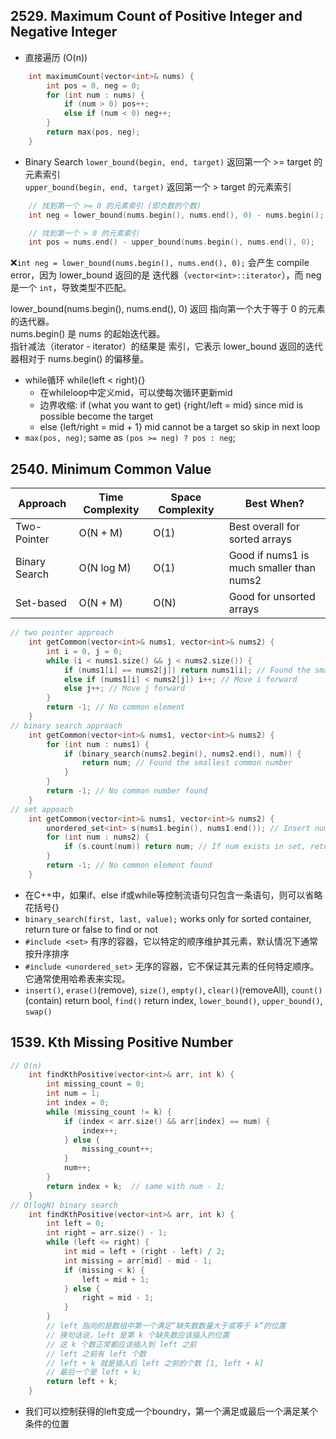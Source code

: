 ## 2529. Maximum Count of Positive Integer and Negative Integer
- 直接遍历 (O(n))
```cpp
    int maximumCount(vector<int>& nums) {
        int pos = 0, neg = 0;
        for (int num : nums) {
            if (num > 0) pos++;
            else if (num < 0) neg++;
        }
        return max(pos, neg);
    }
```
- Binary Search
`lower_bound(begin, end, target)` 返回第一个 >= target 的元素索引  
`upper_bound(begin, end, target)` 返回第一个 > target 的元素索引

```cpp
    // 找到第一个 >= 0 的元素索引 (即负数的个数)
    int neg = lower_bound(nums.begin(), nums.end(), 0) - nums.begin();

    // 找到第一个 > 0 的元素索引
    int pos = nums.end() - upper_bound(nums.begin(), nums.end(), 0);
```
❌`int neg = lower_bound(nums.begin(), nums.end(), 0);`
会产生 compile error，因为 lower_bound 返回的是 迭代器（`vector<int>::iterator`），而 neg 是一个 `int`，导致类型不匹配。

lower_bound(nums.begin(), nums.end(), 0) 返回 指向第一个大于等于 0 的元素的迭代器。   
nums.begin() 是 nums 的起始迭代器。   
指针减法（iterator - iterator）的结果是 索引，它表示 lower_bound 返回的迭代器相对于 nums.begin() 的偏移量。


- while循环 while(left < right){}
  - 在whileloop中定义mid，可以使每次循环更新mid
  - 边界收缩: if (what you want to get) {right/left = mid} since mid is possible become the target
  - else {left/right = mid + 1} mid cannot be a target so skip in next loop
- `max(pos, neg)`; same as `(pos >= neg) ? pos : neg`;

## 2540. Minimum Common Value
| Approach        | Time Complexity | Space Complexity | Best When?                           |
|-----------------|-----------------|------------------|--------------------------------------|
| Two-Pointer     | O(N + M)        | O(1)             | Best overall for sorted arrays      |
| Binary Search   | O(N log M)      | O(1)             | Good if nums1 is much smaller than nums2 |
| Set-based       | O(N + M)        | O(N)             | Good for unsorted arrays            |

```cpp
// two pointer approach
    int getCommon(vector<int>& nums1, vector<int>& nums2) {
        int i = 0, j = 0;
        while (i < nums1.size() && j < nums2.size()) {
            if (nums1[i] == nums2[j]) return nums1[i]; // Found the smallest common element
            else if (nums1[i] < nums2[j]) i++; // Move i forward
            else j++; // Move j forward
        }
        return -1; // No common element
    }
// binary search approach
    int getCommon(vector<int>& nums1, vector<int>& nums2) {
        for (int num : nums1) {
            if (binary_search(nums2.begin(), nums2.end(), num)) {
                return num; // Found the smallest common number
            }
        }
        return -1; // No common number found
    }
// set appoach
    int getCommon(vector<int>& nums1, vector<int>& nums2) {
        unordered_set<int> s(nums1.begin(), nums1.end()); // Insert nums1 into set
        for (int num : nums2) {
            if (s.count(num)) return num; // If num exists in set, return it
        }
        return -1; // No common element found
    }
```
- 在C++中，如果if、else if或while等控制流语句只包含一条语句，则可以省略花括号{}
- `binary_search(first, last, value);` works only for sorted container, return ture or false to find or not
- `#include <set>` 有序的容器，它以特定的顺序维护其元素，默认情况下通常按升序排序
- `#include <unordered_set>` 无序的容器，它不保证其元素的任何特定顺序。它通常使用哈希表来实现。
- `insert()`, `erase()`(remove), `size()`, `empty()`, `clear()`(removeAll), `count()` (contain) return bool, `find()` return index, `lower_bound()`, `upper_bound()`, `swap()`

## 1539. Kth Missing Positive Number
```cpp
// O(n)
    int findKthPositive(vector<int>& arr, int k) {
        int missing_count = 0;
        int num = 1;
        int index = 0;
        while (missing_count != k) {
            if (index < arr.size() && arr[index] == num) {
                index++;
            } else {
                missing_count++;
            }
            num++;
        }
        return index + k;  // same with num - 1;
    }
// O(logN) binary search
    int findKthPositive(vector<int>& arr, int k) {
        int left = 0;
        int right = arr.size() - 1;
        while (left <= right) {
            int mid = left + (right - left) / 2;
            int missing = arr[mid] - mid - 1;
            if (missing < k) {
                left = mid + 1;
            } else {
                right = mid - 1;
            }
        }
        // left 指向的是数组中第一个满足“缺失数数量大于或等于 k”的位置
        // 换句话说，left 是第 k 个缺失数应该插入的位置
        // 这 k 个数正常都应该插入到 left 之前
        // left 之前有 left 个数
        // left + k 就是插入后 left 之前的个数 [1, left + k]
        // 最后一个是 left + k;
        return left + k;
    }
```
- 我们可以控制获得的left变成一个boundry，第一个满足或最后一个满足某个条件的位置